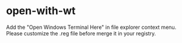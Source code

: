 # open-with-wt

Add the "Open Windows Terminal Here" in file explorer context menu.
Please customize the .reg file before merge it in your registry.
